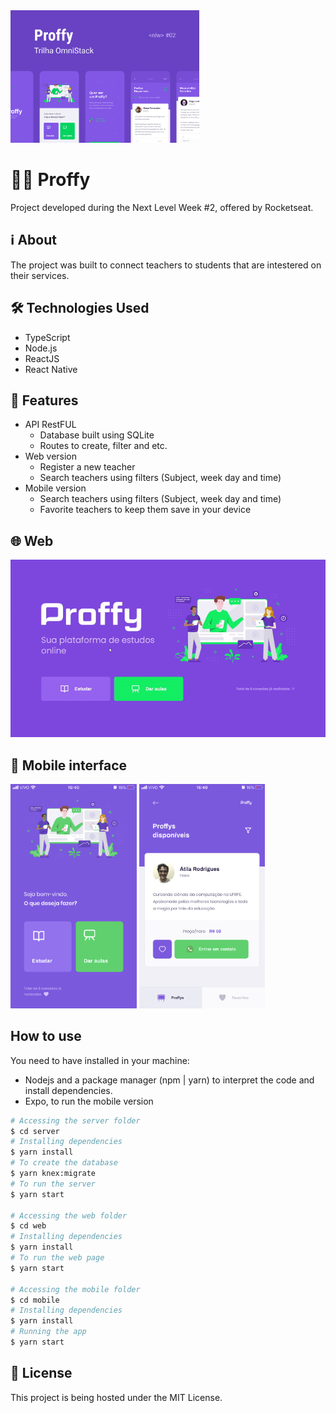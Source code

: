 <img src="./.github/Proffy.png" width="60%" />

# 👨‍🏫 Proffy

Project developed during the Next Level Week #2, offered by Rocketseat.

## ℹ About

The project was built to connect teachers to students that are intestered on their services. 

## 🛠 Technologies Used

- TypeScript
- Node.js
- ReactJS
- React Native

## 🎯 Features

- API RestFUL
    - Database built using SQLite
    - Routes to create, filter and etc.
- Web version
    - Register a new teacher
    - Search teachers using filters (Subject, week day and time)
- Mobile version
    - Search teachers using filters (Subject, week day and time)
    - Favorite teachers to keep them save in your device

## 🌐 Web

![Gif showing the Web version](./.github/Web.gif)

## 📱 Mobile interface

<img src="./.github/Mobile - Landing.png" width="40%" />
<img src="./.github/Mobile - Proffys.png" width="40%" />

## How to use
You need to have installed in your machine:
- Nodejs and a package manager (npm | yarn) to interpret the code and install dependencies.
- Expo, to run the mobile version

```bash
# Accessing the server folder
$ cd server
# Installing dependencies
$ yarn install
# To create the database
$ yarn knex:migrate
# To run the server
$ yarn start

# Accessing the web folder
$ cd web
# Installing dependencies
$ yarn install
# To run the web page
$ yarn start

# Accessing the mobile folder
$ cd mobile
# Installing dependencies
$ yarn install
# Running the app
$ yarn start

```

## 📄 License

This project is being hosted under the MIT License.
